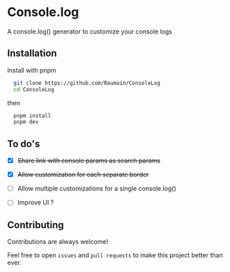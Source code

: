 
# Console.log

A console.log() generator to customize your console logs


## Installation

Install with pnpm

```bash
  git clone https://github.com/Raumain/ConsoleLog
  cd ConsoleLog
```
then
```bash
  pnpm install
  pnpm dev
```
    
## To do's

- [x] ~~Share link with console params as search params~~

- [x] ~~Allow customization for each separate border~~

- [ ] Allow multiple customizations for a single console.log()

- [ ] Improve UI ?
## Contributing

Contributions are always welcome!

Feel free to open `issues` and `pull requests` to make this project better than ever. 

